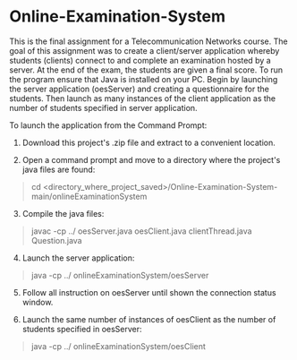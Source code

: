 # Online-Examination-System
This is the final assignment for a Telecommunication Networks course. The goal of this assignment was to create a client/server application whereby students (clients) connect to and complete an examination hosted by a server. At the end of the exam, the students are given a final score. To run the program ensure that Java is installed on your PC. Begin by launching the server application (oesServer) and creating a questionnaire for the students. Then launch as many instances of the client application as the number of students specified in server application. 

To launch the application from the Command Prompt:

1) Download this project's .zip file and extract to a convenient location.

2) Open a command prompt and move to a directory where the project's java files are found:
  >cd <directory_where_project_saved>/Online-Examination-System-main/onlineExaminationSystem

3) Compile the java files:
  >javac -cp ../ oesServer.java oesClient.java clientThread.java Question.java

4) Launch the server application:
  >java -cp ../ onlineExaminationSystem/oesServer

5) Follow all instruction on oesServer until shown the connection status window.

6) Launch the same number of instances of oesClient as the number of students specified in oesServer:
  >java -cp ../ onlineExaminationSystem/oesClient
